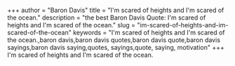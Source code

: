 +++
author = "Baron Davis"
title = "I'm scared of heights and I'm scared of the ocean."
description = "the best Baron Davis Quote: I'm scared of heights and I'm scared of the ocean."
slug = "im-scared-of-heights-and-im-scared-of-the-ocean"
keywords = "I'm scared of heights and I'm scared of the ocean.,baron davis,baron davis quotes,baron davis quote,baron davis sayings,baron davis saying,quotes, sayings,quote, saying, motivation"
+++
I'm scared of heights and I'm scared of the ocean.
